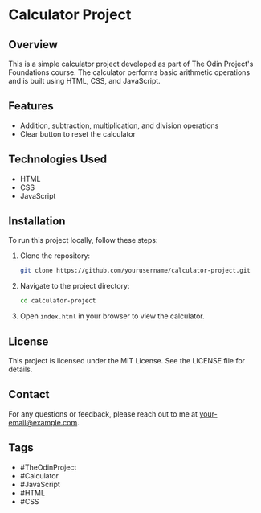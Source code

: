 # Calculator Project

## Overview
This is a simple calculator project developed as part of The Odin Project's Foundations course. The calculator performs basic arithmetic operations and is built using HTML, CSS, and JavaScript.

## Features
- Addition, subtraction, multiplication, and division operations
- Clear button to reset the calculator

## Technologies Used
- HTML
- CSS
- JavaScript

## Installation
To run this project locally, follow these steps:

1. Clone the repository:
    ```bash
    git clone https://github.com/yourusername/calculator-project.git
    ```
2. Navigate to the project directory:
    ```bash
    cd calculator-project
    ```
3. Open `index.html` in your browser to view the calculator.

## License
This project is licensed under the MIT License. See the LICENSE file for details.

## Contact
For any questions or feedback, please reach out to me at your-email@example.com.

## Tags
- #TheOdinProject
- #Calculator
- #JavaScript
- #HTML
- #CSS
